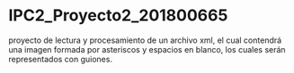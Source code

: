 # IPC2_Proyecto2_201800665
proyecto de lectura y procesamiento de un archivo xml, el cual contendrá una imagen formada por asteriscos y 
espacios en blanco, los cuales serán representados con guiones.
